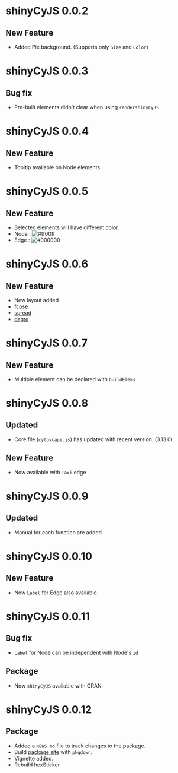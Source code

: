 # shinyCyJS 0.0.2

## New Feature

* Added Pie background. (Supports only `Size` and `Color`)

# shinyCyJS 0.0.3

## Bug fix

* Pre-built elements didn't clear when using `rendershinyCyJS`

# shinyCyJS 0.0.4

## New Feature

* Tooltip available on Node elements. 

# shinyCyJS 0.0.5

## New Feature

* Selected elements will have different color.
* Node : ![#ff00ff](https://placehold.it/15/ff00ff/000000?text=+)
* Edge : ![#000000](https://placehold.it/15/000000/000000?text=+)

# shinyCyJS 0.0.6

## New Feature

* New layout added 
* [fcose](https://github.com/iVis-at-Bilkent/cytoscape.js-fcose)
* [spread](https://github.com/cytoscape/cytoscape.js-spread)
* [dagre](https://github.com/cytoscape/cytoscape.js-dagre)
  
# shinyCyJS 0.0.7

## New Feature

* Multiple element can be declared with `buildElems`

# shinyCyJS 0.0.8

## Updated

* Core file (`cytoscape.js`) has updated with recent version. (3.13.0)

## New Feature

* Now available with `Taxi` edge

# shinyCyJS 0.0.9

## Updated

* Manual for each function are added

# shinyCyJS 0.0.10

## New Feature

* Now `Label` for Edge also available.

# shinyCyJS 0.0.11

## Bug fix

* `Label` for Node can be independent with Node's `id`

## Package

* Now `shinyCyJS` available with CRAN

# shinyCyJS 0.0.12

## Package

* Added a `NEWS.md` file to track changes to the package.
* Build [package site](https://jhk0530.github.io/shinyCyJS/) with `pkgdown`.
* Vignette added.
* Rebuild hexSticker
